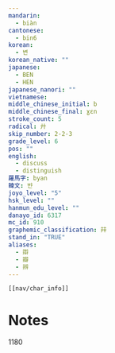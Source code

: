 ```yaml
---
mandarin:
  - biàn
cantonese:
  - bin6
korean:
  - 변
korean_native: ""
japanese:
  - BEN
  - HEN
japanese_nanori: ""
vietnamese:
middle_chinese_initial: b
middle_chinese_final: ɣɛn
stroke_count: 5
radical: 廾
skip_number: 2-2-3
grade_level: 6
pos: ""
english:
  - discuss
  - distinguish
羅馬字: byan
韓文: 뱐
joyo_level: "5"
hsk_level: ""
hanmun_edu_level: ""
danayo_id: 6317
mc_id: 910
graphemic_classification: 辡
stand_in: "TRUE"
aliases:
  - 辯
  - 瓣
  - 辨
---
```

```meta-bind-embed
[[nav/char_info]]
```

# Notes
1180

